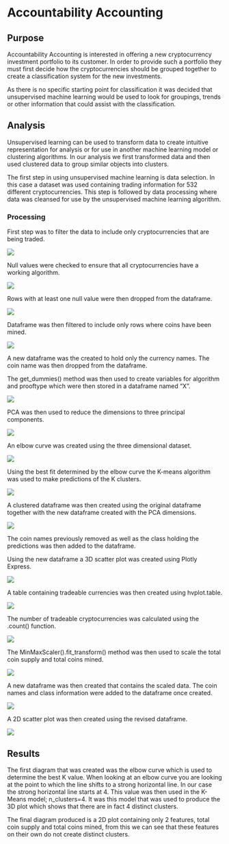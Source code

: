 <h1>Accountability Accounting</h1>
<h2>Purpose</h2>
<p>Accountability Accounting is interested in offering a new cryptocurrency investment portfolio to its customer.  In order to provide such a portfolio they must first decide how the cryptocurrencies should be grouped together to create a classification system for the new investments.</p>
<p>As there is no specific starting point for classification it was decided that unsupervised machine learning would be used to look for groupings, trends or other information that could assist with the classification.</p>
<h2>Analysis</h2>
<p>Unsupervised learning can be used to transform data to create intuitive representation for analysis or for use in another machine learning model or clustering algorithms.  In our analysis we first transformed data and then used clustered data to group similar objects into clusters.</p>
<p>The first step in using unsupervised machine learning is data selection.  In this case a dataset was used containing trading information for 532 different cryptocurrencies. This step is followed by data processing where data was cleansed for use by the unsupervised machine learning algorithm.</p>
<h3>Processing</h3>
<p>First step was to filter the data to include only cryptocurrencies that are being traded.</p>
  <img src=https://github.com/bedwardssmith/Cryptocurrencies/blob/main/Resources/Images/Cryptocurrencies_trading.png”>
<p>Null values were checked to ensure that all cryptocurrencies have a working algorithm.</p>
<img src="https://github.com/bedwardssmith/Cryptocurrencies/blob/main/Resources/Images/active_algorithms.png”>
<p>The “IsTrading” column was dropped from the dataframe as it provided no relevant information for the analysis.</p>
<img src="https://github.com/bedwardssmith/Cryptocurrencies/blob/main/Resources/Images/remove_trading_column.png">
<p>Rows with at least one null value were then dropped from the dataframe.</p>
<img src="https://github.com/bedwardssmith/Cryptocurrencies/blob/main/Resources/Images/remove_rows_with_null.png">
<p>Dataframe was then filtered to include only rows where coins have been mined.</p>
<img src="https://github.com/bedwardssmith/Cryptocurrencies/blob/main/Resources/Images/remove_rows_where_not_mined.png">
<p>A new dataframe was the created to hold only the currency names.  The coin name was then dropped from the dataframe.</p>
<p>The get_dummies() method was then used to create variables for algorithm and prooftype which were then stored in a dataframe named “X”.</p>
<img src="https://github.com/bedwardssmith/Cryptocurrencies/blob/main/Resources/Images/get_dummies.png”>
<p>StandardScaler fit_transform() funtion was then used to standardize the features from the X dataframe.</p>
<img src="https://github.com/bedwardssmith/Cryptocurrencies/blob/main/Resources/Images/standard_scaler.png">
<p>PCA was then used to reduce the dimensions to three principal components.</p>
<img src="https://github.com/bedwardssmith/Cryptocurrencies/blob/main/Resources/Images/df_with_3_principal_components.png">
<p>An elbow curve was created using the three dimensional dataset.</p>
<img src="https://github.com/bedwardssmith/Cryptocurrencies/blob/main/Resources/Images/elbow_curve.png">
<p>Using the best fit determined by the elbow curve the K-means algorithm was used to make predictions of the K clusters.</p>
<img src="https://github.com/bedwardssmith/Cryptocurrencies/blob/main/Resources/Images/predictions.png">
<p>A clustered dataframe was then created using the original dataframe together with the new dataframe created with the PCA dimensions.</p>
<img src="https://github.com/bedwardssmith/Cryptocurrencies/blob/main/Resources/Images/clustered_df.png">
<p>The coin names previously removed as well as the class holding the predictions was then added to the dataframe.</p>
<p>Using the new dataframe a 3D scatter plot was created using Plotly Express.</p>
<img src="https://github.com/bedwardssmith/Cryptocurrencies/blob/main/Resources/Images/3d_scatter.png">
<p>A table containing tradeable currencies was then created using hvplot.table.</p>
<img src="https://github.com/bedwardssmith/Cryptocurrencies/blob/main/Resources/Images/tradeable_currencies_table.png">
<p>The number of tradeable cryptocurrencies was calculated using the .count() function.</p>
<img src="https://github.com/bedwardssmith/Cryptocurrencies/blob/main/Resources/Images/number_of_tradeable_currencies.png">
<p>The MinMaxScaler().fit_transform() method was then used to scale the total coin supply and total coins mined.</p>
<img src="https://github.com/bedwardssmith/Cryptocurrencies/blob/main/Resources/Images/scale_min_max.png">
<p>A new dataframe was then created that contains the scaled data.  The coin names and class information were added to the dataframe once created.</p>
<img src="https://github.com/bedwardssmith/Cryptocurrencies/blob/main/Resources/Images/df_with_2_features.png">
<p>A 2D scatter plot was then created using the revised dataframe.</p>
<img src="https://github.com/bedwardssmith/Cryptocurrencies/blob/main/Resources/Images/2d_plot.png">
<h2>Results</h2>
<p>The first diagram that was created was the elbow curve which is used to determine the best K value.  When looking at an elbow curve you are looking at the point to which the line shifts to a strong horizontal line.  In our case the strong horizontal line starts at 4.  This value was then used in the K-Means model; n_clusters=4.  It was this model that was used to produce the 3D plot which shows that there are in fact 4 distinct clusters.</p>
<p>The final diagram produced is a 2D plot containing only 2 features, total coin supply and total coins mined, from this we can see that these features on their own do not create distinct clusters.</p>



